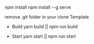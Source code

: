 npm install
npm install --g serve

remove .git folder in your clone Template

- Build
yarn build || npm run build

- Start
yarn start || npm run start